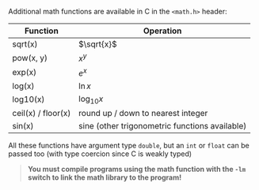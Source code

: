 Additional math functions are available in C in the `<math.h>` header:


| Function           | Operation                                      |
| ------------------ | ---------------------------------------------- |
| sqrt(x)            | $\sqrt{x}$                                     |
| pow(x, y)          | $x^y$                                          |
| exp(x)             | $e^x$                                          |
| log(x)             | $\ln x$                                        |
| log10(x)           | $\log_{10} x$                                  |
| ceil(x) / floor(x) | round up / down to nearest integer             |
| sin(x)             | sine (other trigonometric functions available) |

All these functions have argument type `double`, but an `int` or `float` can be passed too (with type coercion since C is weakly typed)

> **You must compile programs using the math function with the `-lm` switch to link the math library to the program!**
